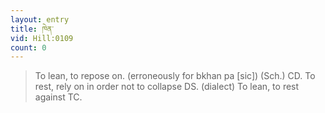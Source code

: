 ```yaml
---
layout: entry
title: ཁེན་
vid: Hill:0109
count: 0
---
```

> To lean, to repose on\. (erroneously for bkhan pa [sic]) (Sch\.) CD\. To rest, rely on in order not to collapse DS\. (dialect) To lean, to rest against TC\.


